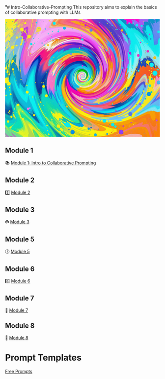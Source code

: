 ⁹# Intro-Collaborative-Prompting
This repository aims to explain the basics of collaborative prompting with LLMs 

![ReactNativeBlobUtilTmp](https://github.com/Jewelzufo/Intro-Collaborative-Prompting/raw/main/ReactNativeBlobUtilTmp_vfe8zq4lfqmtub4k01qx8d.png)

## Module 1
📚 [Module 1: Intro to Collaborative Prompting](https://github.com/Jewelzufo/Intro-Collaborative-Prompting/blob/main/Module%201.md)
## Module 2
2️⃣ [Module 2](https://github.com/Jewelzufo/Intro-Collaborative-Prompting/blob/main/Module2.md)
## Module 3
☘️ [Module 3](https://github.com/Jewelzufo/Intro-Collaborative-Prompting/blob/main/Module3.md)
## Module 5
🕔 [Module 5](https://github.com/Jewelzufo/Intro-Collaborative-Prompting/blob/main/Module5.md)
## Module 6
6️⃣ [Module 6](https://github.com/Jewelzufo/Intro-Collaborative-Prompting/blob/main/Module6.md)
## Module 7
🎰 [Module 7](https://github.com/Jewelzufo/Intro-Collaborative-Prompting/blob/main/Module7.md)
## Module 8
🎱 [Module 8](https://github.com/Jewelzufo/Intro-Collaborative-Prompting/blob/main/Module8.md)


# Prompt Templates
[Free Prompts](https://github.com/Jewelzufo/Free-Prompts)
